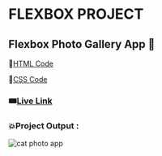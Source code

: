 # FLEXBOX PROJECT
## Flexbox Photo Gallery App  🤖

📌[HTML Code](./index.html)

📌[CSS Code](./styles.css)

### 🎟️[Live Link](https://abhinandan411.github.io/Fs-18-Assignments/CSS%20Assignments/Flexbox%20Photo%20gallery%20App/index.html) 


### 💥Project Output :  

![cat photo app](https://github.com/Abhinandan411/Fs-18-Assignments/assets/131553633/8a27fecd-d9e3-4c53-b318-9e8a52b9dbd7)
